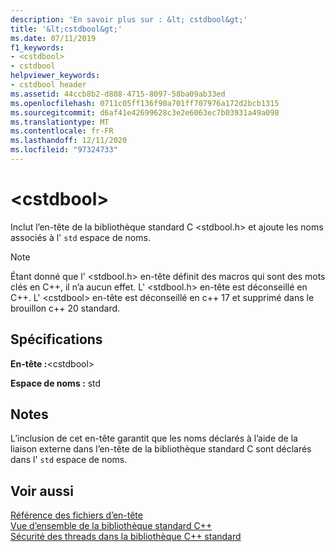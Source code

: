 ```yaml
---
description: 'En savoir plus sur : &lt; cstdbool&gt;'
title: '&lt;cstdbool&gt;'
ms.date: 07/11/2019
f1_keywords:
- <cstdbool>
- cstdbool
helpviewer_keywords:
- cstdbool header
ms.assetid: 44ccb8b2-d808-4715-8097-58ba09ab33ed
ms.openlocfilehash: 0711c05ff136f90a701ff707976a172d2bcb1315
ms.sourcegitcommit: d6af41e42699628c3e2e6063ec7b03931a49a098
ms.translationtype: MT
ms.contentlocale: fr-FR
ms.lasthandoff: 12/11/2020
ms.locfileid: "97324733"
---
```

# <a name="ltcstdboolgt"></a>&lt;cstdbool&gt;

Inclut l’en-tête de la bibliothèque standard C \<stdbool.h> et ajoute les noms associés à l' `std` espace de noms.

> [!NOTE]
> Étant donné que l' \<stdbool.h> en-tête définit des macros qui sont des mots clés en C++, il n’a aucun effet. L' \<stdbool.h> en-tête est déconseillé en C++. L' \<cstdbool> en-tête est déconseillé en c++ 17 et supprimé dans le brouillon c++ 20 standard.

## <a name="requirements"></a>Spécifications

**En-tête :**\<cstdbool>

**Espace de noms :** std

## <a name="remarks"></a>Notes

L’inclusion de cet en-tête garantit que les noms déclarés à l’aide de la liaison externe dans l’en-tête de la bibliothèque standard C sont déclarés dans l' `std` espace de noms.

## <a name="see-also"></a>Voir aussi

[Référence des fichiers d’en-tête](cpp-standard-library-header-files.md)\
[Vue d’ensemble de la bibliothèque standard C++](cpp-standard-library-overview.md)\
[Sécurité des threads dans la bibliothèque C++ standard](thread-safety-in-the-cpp-standard-library.md)
